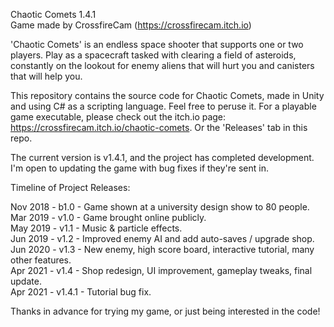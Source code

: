 Chaotic Comets 1.4.1\
Game made by CrossfireCam (https://crossfirecam.itch.io)

'Chaotic Comets' is an endless space shooter that supports one or two players. Play as a spacecraft tasked with clearing a field of asteroids, constantly on the lookout for enemy aliens that will hurt you and canisters that will help you.

This repository contains the source code for Chaotic Comets, made in Unity and using C# as a scripting language. Feel free to peruse it.
For a playable game executable, please check out the itch.io page: https://crossfirecam.itch.io/chaotic-comets. Or the 'Releases' tab in this repo.

The current version is v1.4.1, and the project has completed development. I'm open to updating the game with bug fixes if they're sent in.

Timeline of Project Releases:

Nov 2018 - b1.0 - Game shown at a university design show to 80 people.\
Mar 2019 - v1.0 - Game brought online publicly.\
May 2019 - v1.1 - Music & particle effects.\
Jun 2019 - v1.2 - Improved enemy AI and add auto-saves / upgrade shop.\
Jun 2020 - v1.3 - New enemy, high score board, interactive tutorial, many other features.\
Apr 2021 - v1.4 - Shop redesign, UI improvement, gameplay tweaks, final update.\
Apr 2021 - v1.4.1 - Tutorial bug fix.

Thanks in advance for trying my game, or just being interested in the code!
